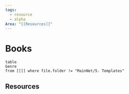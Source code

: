 ```yaml
---
tags:
  - resource
  - alpha
Area: "[[Resources]]"
---
```


# Books
```dataview
table
Genre
from [[]] where file.folder != "MainNet/5. Templates"
```


## Resources
